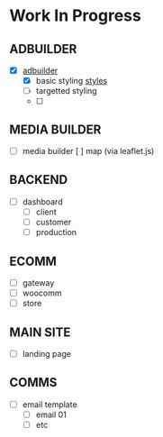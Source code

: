 # Work In Progress

## ADBUILDER
- [x]  [adbuilder](https://40ftslinky.github.io/primetimeforgrowth/adbuilder.html)
   - [x]  basic styling [styles](https://40ftslinky.github.io/primetimeforgrowth/css/styles.css)
   - [ ]  targetted styling
   - [ ]  

## MEDIA BUILDER
- [ ]  media builder 
  [ ]  map (via leaflet.js)

## BACKEND
- [ ]  dashboard
   - [ ]  client
   - [ ]  customer
   - [ ]  production
  
## ECOMM
- [ ]  gateway 
- [ ]  woocomm
- [ ]  store

## MAIN SITE
- [ ]  landing page

## COMMS
- [ ]  email template
   - [ ]  email 01
   - [ ]  etc

